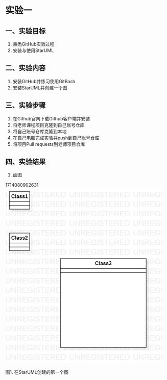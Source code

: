 # 实验一

## 一、实验目标

1. 熟悉GitHub实验过程
2. 安装与使用StarUML

## 二、实验内容

1. 安装GitHub并练习使用GitBash
2. 安装StarUML并创建一个图

## 三、实验步骤

1. 在Github官网下载Github客户端并安装
2. 将老师课程项目克隆到自己账号仓库
3. 将自己账号仓库克隆到本地
4. 在自己电脑完成实验并push到自己账号仓库
5. 将项目Pull requests到老师项目仓库

## 四、实验结果

1. 画图

1714080902631
![第一个UML图](./model1.jpg)

图1. 在StarUML创建的第一个图
